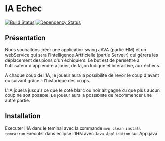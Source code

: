 # IA Echec
[![Build Status](https://travis-ci.org/ctesniere/IA-Echec.png?branch=master)](https://travis-ci.org/ctesniere/IA-Echec)
[![Dependency Status](https://gemnasium.com/ctesniere/IA-Echec.png)](https://gemnasium.com/ctesniere/IA-Echec)

## Présentation

Nous souhaitons créer une application swing JAVA (partie IHM) et un webService qui sera l'Intelligence Artificielle (partie Serveur) qui gérera les déplacement des pions d'un échiquiers. Le but est de permettre à l'utilisateur d'apprendre à jouer, de façon ludique et interactive, aux échecs.
  
A chaque coup de l'IA, le joueur aura la possibilité de revoir le coup d'avant ou suivant grâce a l'historique des coups.
  
L'IA jouera jusqu'à ce que le coté blanc ou noir ait gagné ou que plus aucun coup ne soit possible. Le joueur aura la possibilité de recommencer une autre partie. 

## Installation

Executer l'IA dans le teminal avec la commande ``mvn clean install tomca:run``
Executer dans eclipse l'IHM avec ``Java Application`` sur App.java

